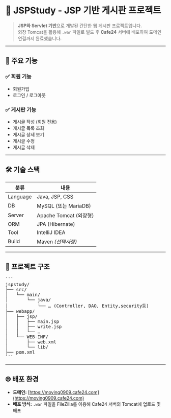 # 📝 JSPStudy - JSP 기반 게시판 프로젝트

> **JSP와 Servlet 기반**으로 개발된 간단한 웹 게시판 프로젝트입니다.  
> 외장 Tomcat을 활용해 `.war` 파일로 빌드 후 **Cafe24** 서버에 배포하여 도메인 연결까지 완료했습니다.

---

## 📌 주요 기능

### ✅ 회원 기능
- 회원가입
- 로그인 / 로그아웃

### ✅ 게시판 기능
- 게시글 작성 (회원 전용)
- 게시글 목록 조회
- 게시글 상세 보기
- 게시글 수정
- 게시글 삭제

---

## 🛠 기술 스택

| 분류     | 내용                           |
|----------|--------------------------------|
| Language | Java, JSP, CSS                 |
| DB       | MySQL (또는 MariaDB)           |
| Server   | Apache Tomcat (외장형)         |
| ORM      | JPA (Hibernate)                |
| Tool     | IntelliJ IDEA                  |
| Build    | Maven *(선택사항)*             |

---

## 📂 프로젝트 구조 
<pre>
```
jspstudy/
├── src/
│   └── main/
│       └── java/
│           └── … (Controller, DAO, Entity,security등)
├── webapp/
│   ├── jsp/
│   │   ├── main.jsp
│   │   ├── write.jsp
│   │   └── …
│   └── WEB-INF/
│       ├── web.xml
│       └── lib/
├── pom.xml
```
</pre>



---

## 🌐 배포 환경

- **도메인:** [https://moving0909.cafe24.com](https://moving0909.cafe24.com)
- **배포 방식:** `.war` 파일을 FileZilla를 이용해 Cafe24 서버의 Tomcat에 업로드 및 배포
